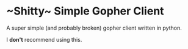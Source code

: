 # ~Shitty~ Simple Gopher Client

A super simple (and probably broken) gopher client written in python.

I **don't** recommend using this.
